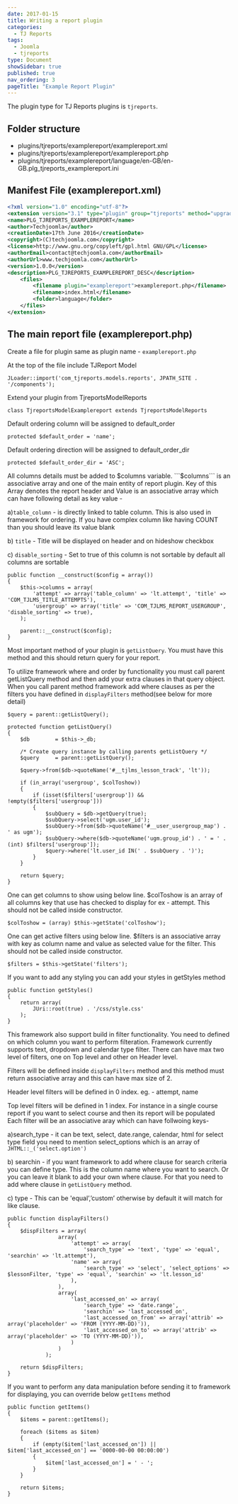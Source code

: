 ```yaml
---
date: 2017-01-15
title: Writing a report plugin
categories:
  - TJ Reports
tags:
  - Joomla
  - tjreports
type: Document
showSidebar: true
published: true
nav_ordering: 3
pageTitle: "Example Report Plugin"
---
```


The plugin type for TJ Reports plugins is `tjreports`.

## Folder structure

- plugins/tjreports/examplereport/examplereport.xml
- plugins/tjreports/examplereport/examplereport.php
- plugins/tjreports/examplereport/language/en-GB/en-GB.plg_tjreports_examplereport.ini

## Manifest File (examplereport.xml)

```xml
<?xml version="1.0" encoding="utf-8"?>
<extension version="3.1" type="plugin" group="tjreports" method="upgrade">
<name>PLG_TJREPORTS_EXAMPLEREPORT</name>
<author>Techjoomla</author>
<creationDate>17th June 2016</creationDate>
<copyright>(C)techjoomla.com</copyright>
<license>http://www.gnu.org/copyleft/gpl.html GNU/GPL</license>
<authorEmail>contact@techjoomla.com</authorEmail>
<authorUrl>www.techjoomla.com</authorUrl>
<version>1.0.0</version>
<description>PLG_TJREPORTS_EXAMPLEREPORT_DESC</description>
	<files>
		<filename plugin="examplereport">examplereport.php</filename>
		<filename>index.html</filename>
		<folder>language</folder>
	</files>
</extension>
```

## The main report file (examplereport.php)

Create a file for plugin same as plugin name - ```examplereport.php```


At the top of the file include TJReport Model

```JLoader::import('com_tjreports.models.reports', JPATH_SITE . '/components');```




Extend your plugin from TjreportsModelReports

```class TjreportsModelExamplereport extends TjreportsModelReports```



Default ordering column will be assigned to default_order

```protected $default_order = 'name';```



Default ordering direction will be assigned to default_order_dir

```protected $default_order_dir = 'ASC';```



All columns details must be added to $columns variable. ```$columns``` is an associative array and one of the main entity of report plugin. Key of this Array denotes the report header and  Value is an associative array which can have following detail as key value -

a)```table_column``` - is directly linked to table column. This is also used in framework for ordering. If you have complex column like having COUNT than you should leave its value blank

b) ```title``` - Title will be displayed on header and on hideshow checkbox

c) ```disable_sorting``` - Set to true of this column is not sortable by default all columns are sortable


```
public function __construct($config = array())
{
	$this->columns = array(
		'attempt' => array('table_column' => 'lt.attempt', 'title' => 'COM_TJLMS_TITLE_ATTEMPTS'),
		'usergroup' => array('title' => 'COM_TJLMS_REPORT_USERGROUP', 'disable_sorting' => true),
	);

	parent::__construct($config);
}
```


Most important method of your plugin is ```getListQuery```. You must have this method and this should return query for your report.

To utilize framework where and order by functionality you must call parent getListQuery method and then add your extra clauses in that query object. When you call parent method framework add where clauses as per the filters you have defined in ```displayFilters``` method(see below for more detail)

```$query = parent::getListQuery();```


```
protected function getListQuery()
{
	$db        = $this->_db;

	/* Create query instance by calling parents getListQuery */
	$query     = parent::getListQuery();

	$query->from($db->quoteName('#__tjlms_lesson_track', 'lt'));

	if (in_array('usergroup', $colToshow))
	{
		if (isset($filters['usergroup']) && !empty($filters['usergroup']))
		{
			$subQuery = $db->getQuery(true);
			$subQuery->select('ugm.user_id');
			$subQuery->from($db->quoteName('#__user_usergroup_map') . ' as ugm');
			$subQuery->where($db->quoteName('ugm.group_id') . ' = ' . (int) $filters['usergroup']);
			$query->where('lt.user_id IN(' . $subQuery . ')');
		}
	}

	return $query;
}
```



One can get columns to show using below line. $colToshow is an array of all columns key that use has checked to display for ex - attempt. This should not be called inside constructor.

```$colToshow = (array) $this->getState('colToshow');```


One can get active filters using below line. $filters is an associative array with key as column name and value as selected value for the filter. This should not be called inside constructor.

```$filters = $this->getState('filters');```


If you want to add any styling you can add your styles in getStyles method

```
public function getStyles()
{
	return array(
		JUri::root(true) . '/css/style.css'
	);
}
```

This framework also support build in filter functionality. You need to defined on which column you want to perform filteration. Framework currently supports text, dropdown and calendar type filter. There can have max two level of filters, one on Top level and other on Header level.

Filters will be defined inside ```displayFilters``` method and this method must return associative array and this can have max size of 2.

Header level filters will be defined in 0 index. eg. - attempt, name

Top level filters will be defined in 1 index. For instance in a single course report if you want to select course and then its report will be populated
Each filter will be an associative aray which can have follwoing keys-

a)search_type - it can be text, select, date.range, calendar, html for select type field you need to mention select_options which is an array of  ```JHTML::_('select.option')```

b) searchin -  if you want framework to add where clause for search criteria you can define type. This is the column name where you want to search. Or you can leave it blank to add your own where clause. For that you need to add where clause in ```getListQuery``` method.

c) type - This can be 'equal’,’custom’ otherwise by default it will match for like clause.

```
public function displayFilters()
{
	$dispFilters = array(
				array(
					'attempt' => array(
						'search_type' => 'text', 'type' => 'equal', 'searchin' => 'lt.attempt'),
					'name' => array(
						'search_type' => 'select', 'select_options' => $lessonFilter, 'type' => 'equal', 'searchin' => 'lt.lesson_id'
					),
				),
				array(
					'last_accessed_on' => array(
						'search_type' => 'date.range',
						'searchin' => 'last_accessed_on',
						'last_accessed_on_from' => array('attrib' => array('placeholder' => 'FROM (YYYY-MM-DD)')),
						'last_accessed_on_to' => array('attrib' => array('placeholder' => 'TO (YYYY-MM-DD)')),
					)
				)
			);

	return $dispFilters;
}
```

If you want to perform any data manipulation before sending it to framework for displaying, you can override below ```getItems``` method

```
public function getItems()
{
	$items = parent::getItems();

	foreach ($items as $item)
	{
		if (empty($item['last_accessed_on']) || $item['last_accessed_on'] == '0000-00-00 00:00:00')
		{
			$item['last_accessed_on'] = ' - ';
		}
	}

	return $items;
}
```


